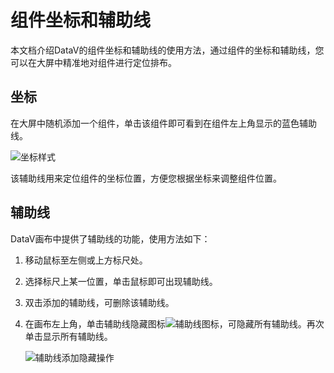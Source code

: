 # 组件坐标和辅助线

本文档介绍DataV的组件坐标和辅助线的使用方法，通过组件的坐标和辅助线，您可以在大屏中精准地对组件进行定位排布。

## 坐标

在大屏中随机添加一个组件，单击该组件即可看到在组件左上角显示的蓝色辅助线。

![坐标样式](https://static-aliyun-doc.oss-accelerate.aliyuncs.com/assets/img/zh-CN/6457929951/p9210.png)

该辅助线用来定位组件的坐标位置，方便您根据坐标来调整组件位置。

## 辅助线

DataV画布中提供了辅助线的功能，使用方法如下：

1.  移动鼠标至左侧或上方标尺处。
2.  选择标尺上某一位置，单击鼠标即可出现辅助线。
3.  双击添加的辅助线，可删除该辅助线。
4.  在画布左上角，单击辅助线隐藏图标![辅助线图标](https://static-aliyun-doc.oss-accelerate.aliyuncs.com/assets/img/zh-CN/6457929951/p9213.png)，可隐藏所有辅助线。再次单击显示所有辅助线。

    ![辅助线添加隐藏操作](https://static-aliyun-doc.oss-accelerate.aliyuncs.com/assets/img/zh-CN/6457929951/p9215.gif)


